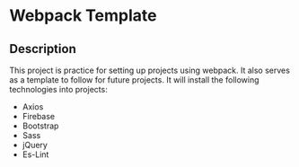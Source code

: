 # Webpack Template

## Description
This project is practice for setting up projects using webpack.  It also serves as a template to follow for future projects. It will install the following technologies into projects:

* Axios
* Firebase
* Bootstrap
* Sass
* jQuery
* Es-Lint
